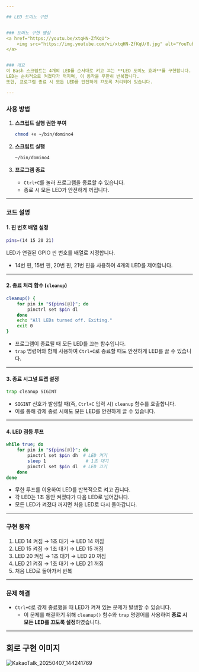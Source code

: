 ```yaml
---

## LED 도미노 구현


### 도미노 구현 영상
<a href="https://youtu.be/xtqHN-ZfKqU">
    <img src="https://img.youtube.com/vi/xtqHN-ZfKqU/0.jpg" alt="YouTube 영상" width="600">
</a>


### 개요
이 Bash 스크립트는 4개의 LED를 순서대로 켜고 끄는 **LED 도미노 효과**를 구현합니다.  
LED는 순차적으로 켜졌다가 꺼지며, 이 동작을 무한히 반복합니다.  
또한, 프로그램 종료 시 모든 LED를 안전하게 끄도록 처리되어 있습니다.  

---
```


### 사용 방법

1. **스크립트 실행 권한 부여**
   ```bash
   chmod +x ~/bin/domino4
   ```
   
2. **스크립트 실행**
   ```bash
   ~/bin/domino4
   ```
   
3. **프로그램 종료**
   - `Ctrl+C`를 눌러 프로그램을 종료할 수 있습니다.  
   - 종료 시 모든 LED가 안전하게 꺼집니다.  

---

### 코드 설명

#### 1. 핀 번호 배열 설정
```bash
pins=(14 15 20 21)
```
LED가 연결된 GPIO 핀 번호를 배열로 지정합니다.  
- 14번 핀, 15번 핀, 20번 핀, 21번 핀을 사용하여 4개의 LED를 제어합니다.  

---

#### 2. 종료 처리 함수 (`cleanup`)
```bash
cleanup() {
    for pin in "${pins[@]}"; do
        pinctrl set $pin dl
    done
    echo "All LEDs turned off. Exiting."
    exit 0
}
```
- 프로그램이 종료될 때 모든 LED를 끄는 함수입니다.  
- `trap` 명령어와 함께 사용하여 `Ctrl+C`로 종료할 때도 안전하게 LED를 끌 수 있습니다.  

---

#### 3. 종료 시그널 트랩 설정
```bash
trap cleanup SIGINT
```
- `SIGINT` 신호가 발생할 때(즉, `Ctrl+C` 입력 시) `cleanup` 함수를 호출합니다.  
- 이를 통해 강제 종료 시에도 모든 LED를 안전하게 끌 수 있습니다.  

---

#### 4. LED 점등 루프
```bash
while true; do
    for pin in "${pins[@]}"; do
        pinctrl set $pin dh  # LED 켜기
        sleep 1               # 1초 대기
        pinctrl set $pin dl  # LED 끄기
    done
done
```
- 무한 루프를 이용하여 LED를 반복적으로 켜고 끕니다.  
- 각 LED는 1초 동안 켜졌다가 다음 LED로 넘어갑니다.  
- 모든 LED가 켜졌다 꺼지면 처음 LED로 다시 돌아갑니다.  

---

### 구현 동작
1. LED 14 켜짐 → 1초 대기 → LED 14 꺼짐  
2. LED 15 켜짐 → 1초 대기 → LED 15 꺼짐  
3. LED 20 켜짐 → 1초 대기 → LED 20 꺼짐  
4. LED 21 켜짐 → 1초 대기 → LED 21 꺼짐  
5. 처음 LED로 돌아가서 반복  

---

### 문제 해결
- `Ctrl+C`로 강제 종료했을 때 LED가 켜져 있는 문제가 발생할 수 있습니다.  
  - 이 문제를 해결하기 위해 `cleanup()` 함수와 `trap` 명령어를 사용하여 **종료 시 모든 LED를 끄도록 설정**하였습니다.  

---

## 회로 구현 이미지
![KakaoTalk_20250407_144241769](https://github.com/user-attachments/assets/63b4d7b6-6e9a-473f-8922-4666a62c1285)

